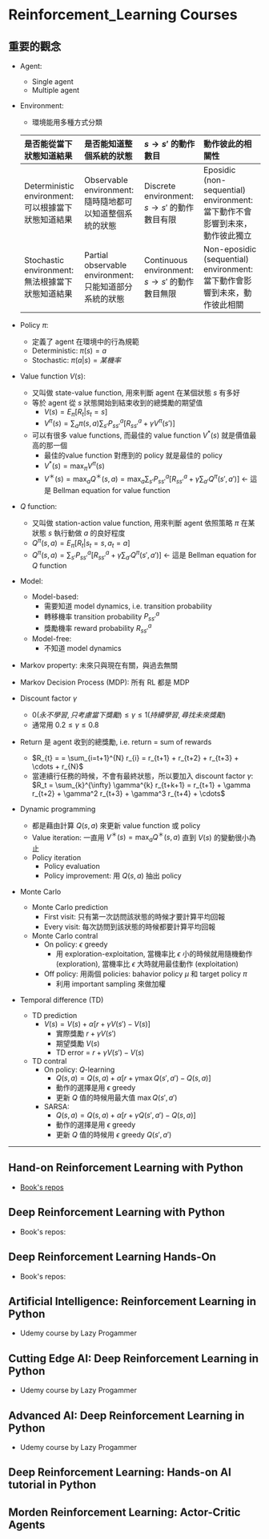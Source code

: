 # Reinforcement_Learning Courses

## 重要的觀念
* Agent:
    * Single agent
    * Multiple agent 
* Environment:
    * 環境能用多種方式分類

    |是否能從當下狀態知道結果|是否能知道整個系統的狀態|$s \rightarrow s'$ 的動作數目|動作彼此的相關性|
    |:---|:---|:---|:---|
    |Deterministic environment: 可以根據當下狀態知道結果|Observable environment: 隨時隨地都可以知道整個系統的狀態|Discrete environment: $s \rightarrow s'$ 的動作數目有限|Eposidic (non-sequential) environment: 當下動作不會影響到未來，動作彼此獨立|
    |Stochastic environment: 無法根據當下狀態知道結果|Partial observable environment: 只能知道部分系統的狀態|Continuous environment: $s \rightarrow s'$ 的動作數目無限|Non-eposidic (sequential) environment: 當下動作會影響到未來，動作彼此相關|
  
* Policy $\pi$:
    * 定義了 agent 在環境中的行為規範
    * Deterministic: $\pi(s) = a$
    * Stochastic: $\pi(a|s) = 某機率$ 
* Value function $V(s)$:
    * 又叫做 state-value function, 用來判斷 agent 在某個狀態 $s$ 有多好
    * 等於 agent 從 $s$ 狀態開始到結束收到的總獎勵的期望值
        * $V(s) = E_{\pi}[R_{t}|s_{t}=s]$
        * $V^{\pi}(s) = \sum_{a} \pi(s, a) \sum_{s'} P_{ss'}^{a} [R_{ss'}^{a} + \gamma V^{\pi}(s')]$
    * 可以有很多 value functions, 而最佳的 value function $V^{*}(s)$ 就是價值最高的那一個
        * 最佳的value function 對應到的 policy 就是最佳的 policy
        * $V^{*}(s) = \max_{\pi} V^{\pi}(s)$
        * $V^{＊}(s) = \max_{a} Q^{＊}(s, a) = \max_{a} \sum_{s'} P_{ss'}^{a} [R_{ss'}^{a} + \gamma \sum_{a'} Q^{\pi}(s', a')]$ $\leftarrow$ 這是 Bellman equation for value function
* $Q$ function:
    * 又叫做 station-action value function, 用來判斷 agent 依照策略 $\pi$ 在某狀態 $s$ 執行動做 $a$ 的良好程度
    * $Q^{\pi}(s, a) = E_{\pi}[R_{t}|s_{t}=s, a_{t}=a]$
    * $Q^{\pi}(s, a) = \sum_{s'} P_{ss'}^{a} [R_{ss'}^{a} + \gamma \sum_{a'} Q^{\pi}(s', a')]$ $\leftarrow$ 這是 Bellman equation for $Q$ function
* Model:
    * Model-based:
        * 需要知道 model dynamics, i.e. transition probability
        * 轉移機率 transition probability $P_{ss'}^{a}$
        * 獎勵機率 reward probability $R_{ss'}^{a}$
    * Model-free:
        * 不知道 model dynamics
     
* Markov property: 未來只與現在有關，與過去無關
* Markov Decision Process (MDP): 所有 RL 都是 MDP
* Discount factor $\gamma$ 
    * $0 (永不學習, 只考慮當下獎勵) \le \gamma \le 1 (持續學習, 尋找未來獎勵)$
    * 通常用 $0.2 \le \gamma \le 0.8$
* Return 是 agent 收到的總獎勵, i.e. return = sum of rewards
    * $R_{t} =  = \sum_{i=t+1}^{N} r_{i} = r_{t+1} + r_{t+2} + r_{t+3} + \cdots + r_{N}$
    * 當連續行任務的時候，不會有最終狀態，所以要加入 discount factor $\gamma$: $R_t = \sum_{k}^{\infty} \gamma^{k} r_{t+k+1} = r_{t+1} + \gamma r_{t+2} + \gamma^2 r_{t+3} + \gamma^3 r_{t+4} + \cdots$
* Dynamic programming
    * 都是藉由計算 $Q(s, a)$ 來更新 value function 或 policy 
    * Value iteration: 一直用 $V^{＊}(s) = \max_{a} Q^{＊}(s, a)$ 直到 $V(s)$ 的變動很小為止
    * Policy iteration
        * Policy evaluation
        * Policy improvement: 用 $Q(s, a)$ 抽出 policy
* Monte Carlo
    * Monte Carlo prediction
        * First visit: 只有第一次訪問該狀態的時候才要計算平均回報
        * Every visit: 每次訪問到該狀態的時候都要計算平均回報
    * Monte Carlo contral
        * On policy: $\epsilon$ greedy
            * 用 exploration-exploitation, 當機率比 $\epsilon$ 小的時候就用隨機動作 (exploration), 當機率比 $\epsilon$ 大時就用最佳動作 (exploitation)
        * Off policy: 用兩個 policies: bahavior policy $\mu$ 和 target policy $\pi$
            * 利用 important sampling 來做加權 
* Temporal difference (TD)
    * TD prediction
        * $V(s) = V(s) + \alpha [r + \gamma V(s') - V(s)]$
            * 實際獎勵 $r + \gamma V(s')$
            * 期望獎勵 $V(s)$
            * TD error = $r + \gamma V(s') - V(s)$
    * TD contral
        * On policy: $Q$-learning
            * $Q(s,a) = Q(s, a) + \alpha [r + \gamma \max Q(s', a') - Q(s, a)]$
            * 動作的選擇是用 $\epsilon$ greedy
            * 更新 $Q$ 值的時候用最大值 $\max Q(s', a')$
        * SARSA:
            * $Q(s,a) = Q(s, a) + \alpha [r + \gamma Q(s', a') - Q(s, a)]$
            * 動作的選擇是用 $\epsilon$ greedy
            * 更新 $Q$ 值的時候用 $\epsilon$ greedy $Q(s', a')$

----

## Hand-on Reinforcement Learning with Python
* [Book's repos](https://github.com/PacktPublishing/Hands-On-Reinforcement-Learning-with-Python)
## Deep Reinforcement Learning with Python
* Book's repos:
## Deep Reinforcement Learning Hands-On
* Book's repos:
## Artificial Intelligence: Reinforcement Learning in Python
* Udemy course by Lazy Progammer
## Cutting Edge AI: Deep Reinforcement Learning in Python
* Udemy course by Lazy Progammer
## Advanced AI: Deep Reinforcement Learning in Python
* Udemy course by Lazy Progammer
## Deep Reinforcement Learning: Hands-on AI tutorial in Python
## Morden Reinforcement Learning: Actor-Critic Agents
